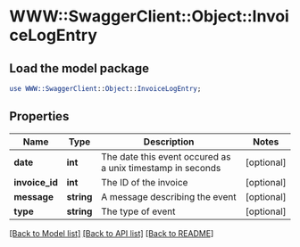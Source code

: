 # WWW::SwaggerClient::Object::InvoiceLogEntry

## Load the model package
```perl
use WWW::SwaggerClient::Object::InvoiceLogEntry;
```

## Properties
Name | Type | Description | Notes
------------ | ------------- | ------------- | -------------
**date** | **int** | The date this event occured as a unix timestamp in seconds | [optional] 
**invoice_id** | **int** | The ID of the invoice | [optional] 
**message** | **string** | A message describing the event | [optional] 
**type** | **string** | The type of event | [optional] 

[[Back to Model list]](../README.md#documentation-for-models) [[Back to API list]](../README.md#documentation-for-api-endpoints) [[Back to README]](../README.md)


